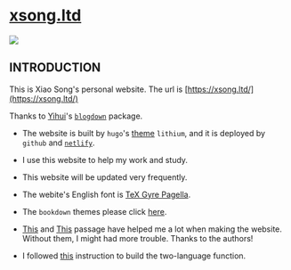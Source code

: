 
# [xsong.ltd](https://xsong.ltd/)

![](https://img.shields.io/badge/License-CC%20BY--NC--ND%204.0-brightgreen.svg)


## INTRODUCTION

This is Xiao Song's personal website.
The url is [https://xsong.ltd/](https://xsong.ltd/)

Thanks to [Yihui](https://yihui.name/)'s [`blogdown`](https://bookdown.org/yihui/blogdown/) package.

+ The website is built by `hugo`'s [theme](https://themes.gohugo.io/) `lithium`, and it is deployed by `github` and [`netlify`](https://www.netlify.com/).

+ I use this website to help my work and study.

+ This website will be updated very frequently.

+ The webite's English font is [TeX Gyre Pagella](https://www.fontsquirrel.com/fonts/tex-gyre-pagella).

+ The `bookdown` themes please click [here](https://bookdown.org/yihui/bookdown/theming.html).

+ [This](http://xuer.dapengde.com/post/hugo-blogdown/) and [This](https://cosx.org/2018/01/build-blog-with-blogdown-hugo-netlify-github/) passage have helped me a lot when making the website. Without them, I might had more trouble. Thanks to the authors!

+ I followed [this](https://www.pzhao.org/zh/post/hugo-multilingual/) instruction to build the two-language
function.



